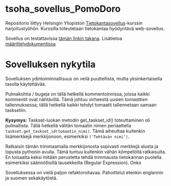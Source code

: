 # tsoha_sovellus_PomoDoro
Repositorio liittyy Helsingin Yliopiston [Tietokantasovellus](https://hy-tsoha.github.io/materiaali/index)-kurssin harjoitustyöhön.
Kurssilla toteutetaan tietokantaa hyödyntävä web-sovellus.

Sovellus on testattavissa [tämän linkin takana](https://tsoha-pomodoro.herokuapp.com/).
Lisätietoa [määrittelydokumentissa](https://github.com/olenleo/tsoha_sovellus_PomoDoro/blob/main/maarittelydokumentti.md)

# Sovelluksen nykytila

Sovelluksen ydintoiminnallisuus on veilä puuttellista, mutta yksinkertaisella tasolla käytettävää.

Pulmakohtia / bugeja on tällä hetkellä kommentoinnissa, joissa kaikki kommentit ovat nähtävillä. Tämä johtuu virheestä uusien *tomaattien* tallennuksessa; tällä hetkellä kaikki tehdyt tomaatit tallennetaan samaan tasksetiin.


**Kysymys:** Taskset-luokan metodin get_taskset_id() toteuttaminen oli pulmallista. Tällä hetkellä välitän tomaatin nimen periaattella <code>taskset.get_taskset_id(tomaatin_nimi)</code>. Tämä aiheuttaa kuitenkin lisämerkkejä merkkijonoon, esimerkiksi <code>('Tehtävän nimi')</code>.

Ratkaisin tämän trimmaamalla merkkijonosta sopivasti merkkejä alusta ja lopusta pythonin avulla. Tämä tuntuu kuitenkin vähän kömpelöltä ratkaisulta. En toisaalta keksi mitään perustetta tehdä trimmausta tietokannan puolella esimerkiksi säännöllisillä lausekkeilla (Regular Expression). Onko 

Sovelluksessa on vielä paljon refaktoroitavaa. Pahoittelut etenkin englannin ja suomen sekakäytöstä.


